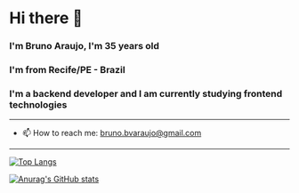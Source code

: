 # Hi there 👋

### I'm Bruno Araujo, I'm 35 years old
### I'm from Recife/PE - Brazil
### I'm a backend developer and I am currently studying frontend technologies

---

- 📫 How to reach me: bruno.bvaraujo@gmail.com

---

[![Top Langs](https://github-readme-stats.vercel.app/api/top-langs/?username=baraujo75)](https://github.com/baraujo75/github-readme-stats)

[![Anurag's GitHub stats](https://github-readme-stats.vercel.app/api?username=baraujo75&show_icons=true&theme=radical)](https://github.com/baraujo75/github-readme-stats)

<!-- ![Anurag's GitHub stats](https://github-readme-stats.vercel.app/api?username=anuraghazra&show_icons=true&theme=radical) -->
